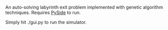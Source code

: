 An auto-solving labyrinth exit problem implemented with genetic algorithm techniques.
Requires <a href="http://www.pyside.org/" target="_blank">PySide</a> to run.

Simply hit <font family="monospace">./gui.py</font> to run the simulator.
